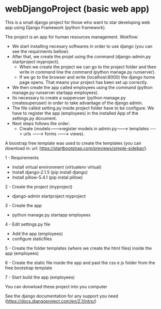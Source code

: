 # webDjangoProject (basic web app)
This is a small django project for those who want to star developing web app using Django Framework (python framework).

The project is an app for human resources management. 
Wokflow:
  - We start installing necesary softwares in order to use django (you can see the requirments bellow).
  - After that, we create the projet using the command (django-admin.py startproject myproject).
    - When we create the project we can go to the project folder and then write in command line the command (python manage.py runserver).
    - If we go to the browser and write (localhost:8000) the django home page opens. That means your project has been set up correctly.
  - We then create the app called employees using the command (python manage.py runserver startapp employees).
  - Its necessary to create a supperuser (python manage.py createsuperuser) in order to take advantage of the django admin.
  - The file called setting.py inside project folder have to be configure. We have to register the app (employees) in the installed App of the settings.py document.
  - Next steps follows the order:
    - Create (models--->register models in admin.py---> templates ---> urls ---> forms ---> views).

A boostrap free template was used to create the templates (you can download in: url: https://startbootstrap.com/previews/simple-sidebar/).
   
1 - Requirements
  - Install virtual environment (virtualenv virtual)
  - Install django-2.1.5 (pip install django)
  - Install pillow-5.4.1 (pip instal pillow)

2 - Create the project (myproject)
  - django-admin startproject myproject
  
3 - Create the app
  - python manage.py startapp employees

4 - Edit settings.py file
  - Add the app (employees)
  - configure staticfiles

5 - Create the folder templates (where we create the html files) inside the app (employees) 

6 - Create the static file inside the app and past the css e js folder from the free bootstrap template

7 - Start build the app (employees)

You can donwload these project into you computer

See the django documentation for any support you need (https://docs.djangoproject.com/en/2.1/intro/)

